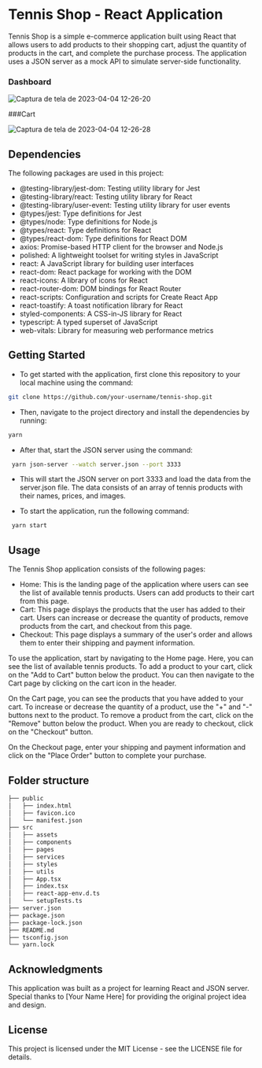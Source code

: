 # Tennis Shop - React Application

Tennis Shop is a simple e-commerce application built using React that allows users to add products to their shopping cart, adjust the quantity of products in the cart, and complete the purchase process. The application uses a JSON server as a mock API to simulate server-side functionality.

### Dashboard

![Captura de tela de 2023-04-04 12-26-20](https://user-images.githubusercontent.com/15384670/229848342-6643fc64-dd5b-484d-acc7-c99458773c4e.png)

###Cart

![Captura de tela de 2023-04-04 12-26-28](https://user-images.githubusercontent.com/15384670/229848421-46cedb59-d0f4-4455-9233-af1c1532ec80.png)



## Dependencies

The following packages are used in this project:

* @testing-library/jest-dom: Testing utility library for Jest
* @testing-library/react: Testing utility library for React
* @testing-library/user-event: Testing utility library for user events
* @types/jest: Type definitions for Jest
* @types/node: Type definitions for Node.js
* @types/react: Type definitions for React
* @types/react-dom: Type definitions for React DOM
* axios: Promise-based HTTP client for the browser and Node.js
* polished: A lightweight toolset for writing styles in JavaScript
* react: A JavaScript library for building user interfaces
* react-dom: React package for working with the DOM
* react-icons: A library of icons for React
* react-router-dom: DOM bindings for React Router
* react-scripts: Configuration and scripts for Create React App
* react-toastify: A toast notification library for React
* styled-components: A CSS-in-JS library for React
* typescript: A typed superset of JavaScript
* web-vitals: Library for measuring web performance metrics

## Getting Started

- To get started with the application, first clone this repository to your local machine using the command:

```bash
git clone https://github.com/your-username/tennis-shop.git
```

- Then, navigate to the project directory and install the dependencies by running:

```bash
yarn
```

- After that, start the JSON server using the command:

```bash
 yarn json-server --watch server.json --port 3333
```
* This will start the JSON server on port 3333 and load the data from the server.json file. The data consists of an array of tennis products with their names, prices, and images.

- To start the application, run the following command:

```bash
 yarn start
```

## Usage



The Tennis Shop application consists of the following pages:

* Home: This is the landing page of the application where users can see the list of available tennis products. Users can add products to their cart from this page.
* Cart: This page displays the products that the user has added to their cart. Users can increase or decrease the quantity of products, remove products from the cart, and checkout from this page.
* Checkout: This page displays a summary of the user's order and allows them to enter their shipping and payment information.

To use the application, start by navigating to the Home page. Here, you can see the list of available tennis products. To add a product to your cart, click on the "Add to Cart" button below the product. You can then navigate to the Cart page by clicking on the cart icon in the header.

On the Cart page, you can see the products that you have added to your cart. To increase or decrease the quantity of a product, use the "+" and "-" buttons next to the product. To remove a product from the cart, click on the "Remove" button below the product. When you are ready to checkout, click on the "Checkout" button.

On the Checkout page, enter your shipping and payment information and click on the "Place Order" button to complete your purchase.

## Folder structure

```bash
├── public
│   ├── index.html
│   ├── favicon.ico
│   └── manifest.json
├── src
│   ├── assets
│   ├── components
│   ├── pages
│   ├── services
│   ├── styles
│   ├── utils
│   ├── App.tsx
│   ├── index.tsx
│   ├── react-app-env.d.ts
│   └── setupTests.ts
├── server.json
├── package.json
├── package-lock.json
├── README.md
├── tsconfig.json
└── yarn.lock

```

## Acknowledgments

This application was built as a project for learning React and JSON server. Special thanks to [Your Name Here] for providing the original project idea and design.

## License

This project is licensed under the MIT License - see the LICENSE file for details.




